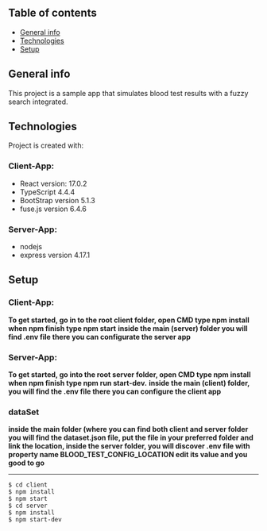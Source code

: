 ## Table of contents
* [General info](#general-info)
* [Technologies](#technologies)
* [Setup](#setup)

## General info
This project is a sample app that simulates blood test results with a fuzzy search integrated.

## Technologies
Project is created with:
### Client-App: 
* React version: 17.0.2
* TypeScript 4.4.4
* BootStrap version 5.1.3
* fuse.js version 6.4.6 
### Server-App:
* nodejs 
* express version 4.17.1

## Setup

### Client-App:
**To get started, go in to the root client folder, open CMD type npm install when npm finish type npm start**
**inside the main (server) folder you will find .env file there you can configurate the server app**

### Server-App:
**To get started, go into the root server folder, open CMD type npm install when npm finish type npm run start-dev.**
**inside the main (client) folder, you will find the .env file there you can configure the client app**

### dataSet
**inside the main folder (where you can find both client and server folder you will find the dataset.json file, put the file in your preferred folder and link the location, inside the server folder, you will discover .env file with property name BLOOD_TEST_CONFIG_LOCATION edit its value and you good to go** 
** **
```
$ cd client 
$ npm install
$ npm start
$ cd server
$ npm install
$ npm start-dev

```
